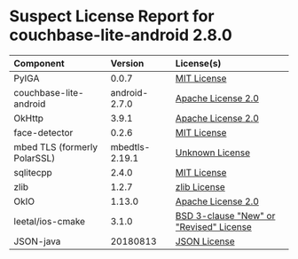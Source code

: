 
Suspect License Report for couchbase-lite-android 2.8.0
=======================================================

|Component|Version|License(s)|
| :--- | :--- | :--- |
|PyIGA|0.0.7|[MIT License](../../license-data/ad705c59-6893-4980-bdbf-0837f1823cc4.txt)|
|couchbase-lite-android|android-2.7.0|[Apache License 2.0](../../license-data/7cae335f-1193-421e-92f1-8802b4243e93.txt)|
|OkHttp|3.9.1|[Apache License 2.0](../../license-data/7cae335f-1193-421e-92f1-8802b4243e93.txt)|
|face-detector|0.2.6|[MIT License](../../license-data/ad705c59-6893-4980-bdbf-0837f1823cc4.txt)|
|mbed TLS (formerly PolarSSL)|mbedtls-2.19.1|[Unknown License](../../license-data/00000000-0010-0000-0000-000000000000.txt)|
|sqlitecpp|2.4.0|[MIT License](../../license-data/ad705c59-6893-4980-bdbf-0837f1823cc4.txt)|
|zlib|1.2.7|[zlib License](../../license-data/7bf4506f-7531-4655-a4bf-e9deb4d2cc8e.txt)|
|OkIO|1.13.0|[Apache License 2.0](../../license-data/7cae335f-1193-421e-92f1-8802b4243e93.txt)|
|leetal/ios-cmake|3.1.0|[BSD 3-clause "New" or "Revised" License](../../license-data/3d238144-44e6-450e-b523-3defbdaed9dc.txt)|
|JSON-java|20180813|[JSON License](../../license-data/1e26c7bd-0277-479d-bc67-454ff0686faa.txt)|
